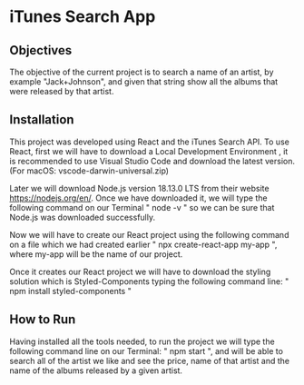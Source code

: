 # iTunes Search App

## Objectives

The objective of the current project is to search a name of an artist, by example "Jack+Johnson", and given that string show all the albums that were released by that artist.

## Installation

This project was developed using React and the iTunes Search API.
To use React, first we will have to download a Local Development Environment , it is recommended to use Visual Studio Code and download the latest version.(For macOS: vscode-darwin-universal.zip)

Later we will download Node.js version 18.13.0 LTS from their website https://nodejs.org/en/. Once we have downloaded it, we will type the following command on our Terminal " node -v " so we can be sure that Node.js was downloaded successfully.

Now we will have to create our React project using the following command on a file which we had created earlier " npx create-react-app my-app ", where my-app will be the name of our project.

Once it creates our React project we will have to download the styling solution which is Styled-Components typing the following command line: " npm install styled-components "

## How to Run

Having installed all the tools needed, to run the project we will type the following command line on our Terminal: " npm start ", and will be able to search all of the artist we like and see the price, name of that artist and the name of the albums released by a given artist.